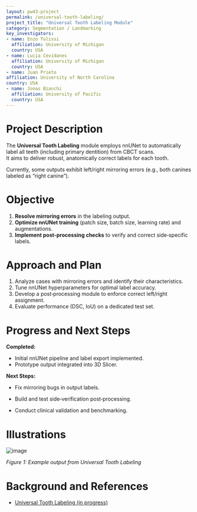```yaml
---
layout: pw43-project
permalink: /universal-tooth-labeling/
project_title: "Universal Tooth Labeling Module"
category: Segmentation / Landmarking
key_investigators:
- name: Enzo Tulissi
  affiliation: University of Michigan
  country: USA
- name: Lucia Cevidanes
  affiliation: University of Michigan
  country: USA
- name: Juan Prieto
affiliation: University of North Carolina 
country: USA
- name: Jonas Bianchi
  affiliation: University of Pacific
  country: USA
---
```


# Project Description

The **Universal Tooth Labeling** module employs nnUNet to automatically label all teeth (including primary dentition) from CBCT scans.  
It aims to deliver robust, anatomically correct labels for each tooth.

Currently, some outputs exhibit left/right mirroring errors (e.g., both canines labeled as “right canine”).

# Objective

1. **Resolve mirroring errors** in the labeling output.  
2. **Optimize nnUNet training** (patch size, batch size, learning rate) and augmentations.  
3. **Implement post‐processing checks** to verify and correct side‐specific labels.

# Approach and Plan

1. Analyze cases with mirroring errors and identify their characteristics.    
2. Tune nnUNet hyperparameters for optimal label accuracy.  
3. Develop a post‐processing module to enforce correct left/right assignment.  
4. Evaluate performance (DSC, IoU) on a dedicated test set.  

# Progress and Next Steps

**Completed:**
- Initial nnUNet pipeline and label export implemented.  
- Prototype output integrated into 3D Slicer.

**Next Steps:**
- Fix mirroring bugs in output labels.  

- Build and test side‐verification post‐processing.  
- Conduct clinical validation and benchmarking.

# Illustrations

![image](https://github.com/user-attachments/assets/5632a488-8b6d-45b3-946c-567c8d40b613)

*Figure 1: Example output from Universal Tooth Labeling*

# Background and References

- [Universal Tooth Labeling (in progress)](https://github.com/DCBIA-OrthoLab/SlicerAutomatedDentalTools/tree/main/CLIC/BATCHDENTALSEG)
